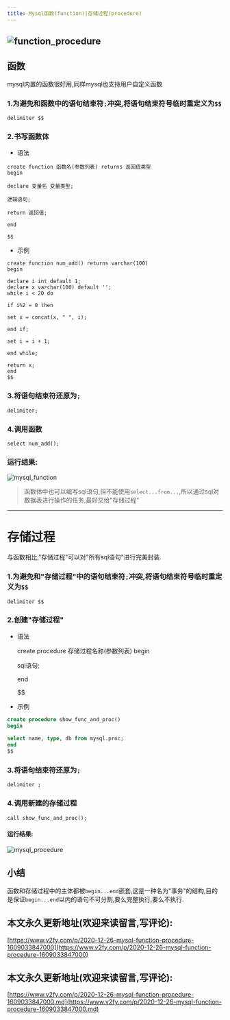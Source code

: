 ```yaml
---
title: Mysql函数(function)|存储过程(procedure)
---
```




![function_procedure](https://www.v2fy.com/asset/0i/jikemiji/jikemiji-md/2020-12-26-mysql-function-procedure-1609033847000.assets/3203841-c3d96c220efbb23f.png)
----
## 函数

mysql内置的函数很好用,同样mysql也支持用户自定义函数


### 1.为避免和函数中的语句结束符`;`冲突,将语句结束符号临时重定义为`$$`



````mysql
delimiter $$
````



### 2.书写函数体

- 语法
```mysql
create function 函数名(参数列表) returns 返回值类型
begin
    
declare 变量名 变量类型;
    
逻辑语句;
    
return 返回值;
    
end
    
$$

```


- 示例

```mysql
create function num_add() returns varchar(100)
begin
    
declare i int default 1;
declare x varchar(100) default '';
while i < 20 do
    
if i%2 = 0 then
    
set x = concat(x, " ", i);
    
end if;
    
set i = i + 1;
    
end while;
    
return x;
end
$$
```

### 3.将语句结束符还原为`;`

````mysql
delimiter;
````



### 4.调用函数

```mysql
select num_add();
```



### 运行结果:


![mysql_function](https://www.v2fy.com/asset/0i/jikemiji/jikemiji-md/2020-12-26-mysql-function-procedure-1609033847000.assets/3203841-50de96abc56c626e.png)


> 函数体中也可以编写sql语句,但不能使用`select...from...`,所以通过sql对数据表进行操作的任务,最好交给"存储过程"

----

# 存储过程
与函数相比,"存储过程"可以对"所有sql语句"进行完美封装.



### 1.为避免和"存储过程"中的语句结束符`;`冲突,将语句结束符号临时重定义为`$$`



````mysql
delimiter $$
````



### 2.创建"存储过程"

- 语法

  
    create procedure 存储过程名称(参数列表)
    begin
    
    sql语句;    
    

    end
    
    $$


- 示例

```sql
create procedure show_func_and_proc()
begin
    
select name, type, db from mysql.proc;
end
$$
```


### 3.将语句结束符还原为`;`

```mysql
delimiter ;
```



### 4.调用新建的存储过程
```mysql
call show_func_and_proc();
```
#### 运行结果:


![mysql_procedure](https://www.v2fy.com/asset/0i/jikemiji/jikemiji-md/2020-12-26-mysql-function-procedure-1609033847000.assets/3203841-6b49d61fedf5e69c.png)



## 小结



函数和存储过程中的主体都被`begin...end`嵌套,这是一种名为"事务"的结构,目的是保证`begin...end`以内的语句不可分割,要么完整执行,要么不执行.







## 本文永久更新地址(欢迎来读留言,写评论):

[https://www.v2fy.com/p/2020-12-26-mysql-function-procedure-1609033847000](https://www.v2fy.com/p/2020-12-26-mysql-function-procedure-1609033847000)

## 本文永久更新地址(欢迎来读留言,写评论):

[https://www.v2fy.com/p/2020-12-26-mysql-function-procedure-1609033847000.md](https://www.v2fy.com/p/2020-12-26-mysql-function-procedure-1609033847000.md)
